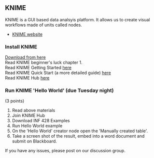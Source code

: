 ## KNIME
KNIME is a GUI based data analsyis platform.  It allows us to create visual workflows made of units called nodes.

* [KNIME website](https://www.knime.com/)
### Install KNIME
[Download from here](https://www.knime.com/downloads)  
Read KNIME beginner's luck chapter 1.  
Read KNIME Getting Started [here](https://www.knime.com/knime)  
Read KNIME Quick Start (a more detailed guide) [here](https://docs.knime.com/2019-06/analytics_platform_quickstart_guide/index.html)  
Read KNIME Hub [here](https://www.knime.com/blog/the-knime-hub-share-and-collaborate)

### Run KNIME 'Hello World' (due Tuesday night)
(3 points)  

1. Read above materials
2. Join KNIME Hub
3. Download INF 428 Examples
4. Run Hello World example
5. On the 'Hello World' creator node open the 'Manually created table'.
6. Take a screen shot of the result, embed into a word document and submit on Blackboard.  

If you have any issues, please post on our discussion group. 

